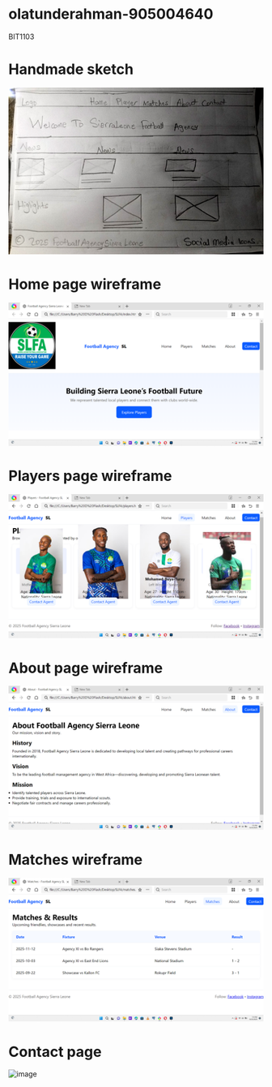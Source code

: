 # olatunderahman-905004640
BIT1103
# Handmade sketch
![image alt](https://github.com/Olatunde2025/olatunderahman-905004640/blob/d5e4aa2c19ad1f859574a219f79d521d337b9c0a/hand%20draw%20sketch.jpg)

# Home page wireframe
![image alt](https://github.com/Olatunde2025/olatunderahman-905004640/blob/b01fe906ecdfba767726ac79c331320b7625b4ea/home.png)

# Players page wireframe
![image](https://github.com/Olatunde2025/olatunderahman-905004640/blob/e4327f92c4be7de14fb809188fa3cd8cf2b6c72f/players.png)

# About page wireframe
![image alt](https://github.com/Olatunde2025/olatunderahman-905004640/blob/6af9b3cf920a63718e5cf32ebf697252969f134e/about.png)

# Matches wireframe
![image alt](https://github.com/Olatunde2025/olatunderahman-905004640/blob/3c0ca86740e2a30ad47c98e0283339f46c7d07ca/matches.png)

# Contact page
![image]()

